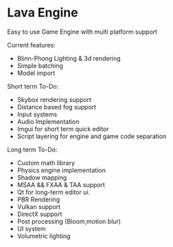 # Lava Engine
Easy to use Game Engine with multi platform support

Current features:
- Blinn-Phong Lighting & 3d rendering
- Simple batching
- Model import

Short term To-Do:
- Skybox rendering support
- Distance based fog support
- Input systems
- Audio Implementation
- Imgui for short term quick editor
- Script layering for engine and game code separation

Long term To-Do:
- Custom math library
- Physics engine implementation
- Shadow mapping
- MSAA && FXAA & TAA support
- Qt for long-term editor ui.
- PBR Rendering
- Vulkan support
- DirectX support
- Post processing (Bloom,motion blur)
- UI system
- Volumetric lighting
